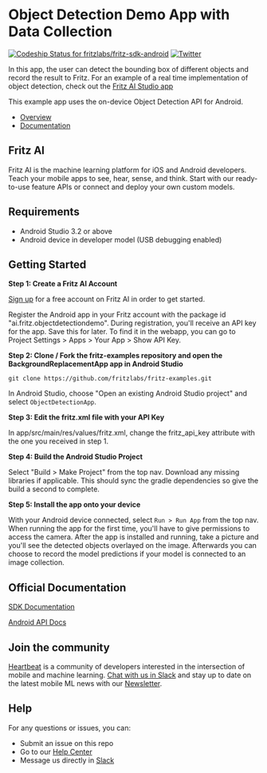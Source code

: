 # Object Detection Demo App with Data Collection

[ ![Codeship Status for fritzlabs/fritz-sdk-android](https://app.codeship.com/projects/c74152e0-65d1-0136-2d69-32e87736c6c6/status?branch=master)](https://app.codeship.com/projects/297281)
[![Twitter](https://img.shields.io/badge/twitter-@fritzlabs-blue.svg?style=flat)](http://twitter.com/fritzlabs)

In this app, the user can detect the bounding box of different objects and record the result to Fritz. For an example of a real time implementation of object detection, check out the [Fritz AI Studio app](https://github.com/fritzlabs/fritz-examples/blob/master/Android/FritzAIStudio/app/src/main/java/ai/fritz/aistudio/activities/vision/ObjectDetectionActivity.java)

This example app uses the on-device Object Detection API for Android.

- [Overview](https://docs.fritz.ai/develop/vision/object-detection/about.html)
- [Documentation](https://docs.fritz.ai/develop/vision/object-detection/android.html)

## Fritz AI

Fritz AI is the machine learning platform for iOS and Android developers. Teach your mobile apps to see, hear, sense, and think. Start with our ready-to-use feature APIs or connect and deploy your own custom models.

## Requirements

- Android Studio 3.2 or above
- Android device in developer model (USB debugging enabled)

## Getting Started

**Step 1: Create a Fritz AI Account**

[Sign up](https://app.fritz.ai/register?utm_source=github&utm_campaign=fritz-examples) for a free account on Fritz AI in order to get started.

Register the Android app in your Fritz account with the package id "ai.fritz.objectdetectiondemo". During registration, you'll receive an API key for the app. Save this for later. To find it in the webapp, you can go to Project Settings > Apps > Your App > Show API Key.

**Step 2: Clone / Fork the fritz-examples repository and open the BackgroundReplacementApp app in Android Studio**

```
git clone https://github.com/fritzlabs/fritz-examples.git
```

In Android Studio, choose "Open an existing Android Studio project" and select `ObjectDetectionApp`.

**Step 3: Edit the fritz.xml file with your API Key**

In app/src/main/res/values/fritz.xml, change the fritz_api_key attribute with the one you received in step 1.

**Step 4: Build the Android Studio Project**

Select "Build > Make Project" from the top nav. Download any missing libraries if applicable. This should sync the gradle dependencies so give the build a second to complete.

**Step 5: Install the app onto your device**

With your Android device connected, select `Run > Run App` from the top nav. When running the app for the first time, you'll have to give permissions to access the camera. After the app is installed and running, take a picture and you'll see the detected objects overlayed on the image. Afterwards you can choose to record the model predictions if your model is connected to an image collection.

## Official Documentation

[SDK Documentation](https://docs.fritz.ai/?utm_source=github&utm_campaign=fritz-examples)

[Android API Docs](https://docs.fritz.ai/android/latest/index.html?utm_source=github&utm_campaign=fritz-examples)

## Join the community

[Heartbeat](https://heartbeat.fritz.ai/?utm_source=github&utm_campaign=fritz-examples) is a community of developers interested in the intersection of mobile and machine learning. [Chat with us in Slack](https://www.fritz.ai/slack?utm_source=github&utm_campaign=fritz-examples) and stay up to date on the latest mobile ML news with our [Newsletter](https://mobileml.us16.list-manage.com/subscribe?u=de53bead690affb8e9a21de8f&id=68acb5c0fd).

## Help

For any questions or issues, you can:

- Submit an issue on this repo
- Go to our [Help Center](https://docs.fritz.ai/help-center/index.html?utm_source=github&utm_campaign=fritz-examples)
- Message us directly in [Slack](https://www.fritz.ai/slack?utm_source=github&utm_campaign=fritz-examples)
